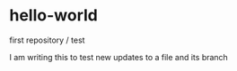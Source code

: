 # hello-world
first repository / test

I am writing this to test new updates to a file and its branch
